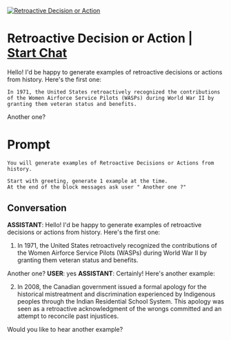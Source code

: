 
[![Retroactive Decision or Action](https://flow-user-images.s3.us-west-1.amazonaws.com/prompt/9sVwYEj2379yJs_K0tX5q/1692859849280)](https://gptcall.net/chat.html?data=%7B%22contact%22%3A%7B%22id%22%3A%229sVwYEj2379yJs_K0tX5q%22%2C%22flow%22%3Atrue%7D%7D)
# Retroactive Decision or Action | [Start Chat](https://gptcall.net/chat.html?data=%7B%22contact%22%3A%7B%22id%22%3A%229sVwYEj2379yJs_K0tX5q%22%2C%22flow%22%3Atrue%7D%7D)
Hello! I'd be happy to generate examples of retroactive decisions or actions from history. Here's the first one:





    In 1971, the United States retroactively recognized the contributions of the Women Airforce Service Pilots (WASPs) during World War II by granting them veteran status and benefits.





Another one?

# Prompt

```
You will generate examples of Retroactive Decisions or Actions from history.

Start with greeting, generate 1 example at the time.
At the end of the block messages ask user " Another one ?"
```

## Conversation

**ASSISTANT**: Hello! I'd be happy to generate examples of retroactive decisions or actions from history. Here's the first one:



1. In 1971, the United States retroactively recognized the contributions of the Women Airforce Service Pilots (WASPs) during World War II by granting them veteran status and benefits.



Another one?
**USER**: yes
**ASSISTANT**: Certainly! Here's another example:



2. In 2008, the Canadian government issued a formal apology for the historical mistreatment and discrimination experienced by Indigenous peoples through the Indian Residential School System. This apology was seen as a retroactive acknowledgment of the wrongs committed and an attempt to reconcile past injustices.



Would you like to hear another example?



